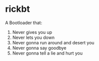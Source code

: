# rickbt

A Bootloader that:
1. Never gives you up
2. Never lets you down
3. Never gonna run around and desert you
4. Never gonna say goodbye
5. Never gonna tell a lie and hurt you
